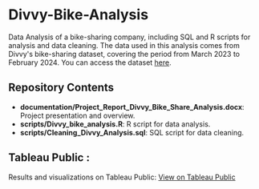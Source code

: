 # Divvy-Bike-Analysis
Data Analysis of a bike-sharing company, including SQL and R scripts for analysis and data cleaning.
The data used in this analysis comes from Divvy's bike-sharing dataset, covering the period from March 2023 to February 2024. You can access the dataset [here](https://divvy-tripdata.s3.amazonaws.com/index.html).

## Repository Contents

- **documentation/Project_Report_Divvy_Bike_Share_Analysis.docx**: Project presentation and overview.
- **scripts/Divvy_bike_analysis.R**: R script for data analysis.
- **scripts/Cleaning_Divvy_Analysis.sql**: SQL script for data cleaning.

## Tableau Public :

Results and visualizations on Tableau Public: [View on Tableau Public](https://public.tableau.com/app/profile/ambre.b.gu./viz/DIVVYDATAANALYSIS/DIVVYBIKEUSERS)
